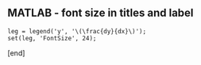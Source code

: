 ## MATLAB - font size in titles and label


```
leg = legend('y', '\(\frac{dy}{dx}\)');
set(leg, 'FontSize', 24);
```

[end]
